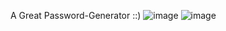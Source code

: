 A Great Password-Generator ::)
![image](https://github.com/Deepakrocknow/Password_Generator/assets/130336302/4b67d9d9-5fb4-4f41-a212-22c8365de434)
![image](https://github.com/Deepakrocknow/Password_Generator/assets/130336302/207494e4-043a-4b05-95f6-9ad995f3c30a)


